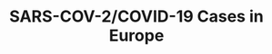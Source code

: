---
title: SARS-COV-2/COVID-19 Cases in Europe
herb_id: covid19_eu_data
contributors:
- github: covid19-eu-zh
  name: covid19-eu-zh
data:
- description: Records of SARS-COV-2 Cases in Switzerland
  fields:
  - description: alpha 2 code of the country (CH)
    name: country
  - description: NUTS 2 (regions) in Switzerland
    name: nuts_2
  - description: number of cases by the specified datetime
    name: cases
  - description: local datetime of the record
    name: datetime
  format: csv
  name: SARS-COV-2/COVID-19 Cases in Switzerland in csv format
  path: dataset/covid-19-ch.csv
  size: null
  updated_at: ''
- description: Records of SARS-COV-2 Cases in Germany
  fields:
  - description: alpha 2 code of the country
    name: country
  - description: NUTS 1 (states) in Germany
    name: nuts_1
  - description: number of cases by the specified datetime
    name: cases
  - description: number of cases per 100k population; DE did not track this in the
      beginning thus missing values are found
    missing:
    - description: not tracked on those dates
      value: ''
    name: cases/100k pop.
  - description: number of deaths; DE did not track this in the beginning thus missing
      values
    missing:
    - description: not tracked on those dates
      value: ''
    name: deaths
  - description: local datetime of the record
    name: datetime
  format: csv
  name: SARS-COV-2/COVID-19 Cases in Germany in csv format
  path: dataset/covid-19-de.csv
  size: null
  updated_at: ''
- description: Records of SARS-COV-2/COVID-19 Cases in Austria
  fields:
  - description: alpha 2 code of the country
    name: country
  - description: NUTS 2 administrative divisions (states) in Austria
    name: nuts_2
  - description: number of cases by the specified datetime
    name: cases
  - description: recovered patients. started tracking on 2020-03-13
    name: recovered
  - description: number of deaths. started tracking on 2020-03-13
    name: deaths
  - description: local datetime of the record
    name: datetime
  format: csv
  name: SARS-COV-2/COVID-19 Cases in AT in csv format
  path: dataset/covid-19-at.csv
  size: null
  updated_at: ''
- description: Records of SARS-COV-2/COVID-19 Cases in Netherland
  fields:
  - description: alpha 2 code of the country
    name: country
  - description: LAU (city) in Netherland
    name: lau
  - description: number of cases by the specified datetime
    name: cases
  - description: population of the city
    name: population
  - description: number of cases per 100k population by the specified datetime
    name: cases/100k pop.
  - description: local date of the record update on the volksgezondheidenzorg website,
      only the date matters
    name: datetime
  format: csv
  name: SARS-COV-2/COVID-19 Cases in NL in csv format
  path: dataset/covid-19-nl.csv
  size: null
  updated_at: ''
- description: Records of SARS-COV-2/COVID-19 Cases in England
  fields:
  - description: alpha 2 code of the country
    name: country
  - description: local authorities in England, city, town, borough, etc.
    name: nuts_3
  - description: number of cases by the specified datetime
    name: cases
  - description: local datetime of the record update on the website
    name: datetime
  format: csv
  name: SARS-COV-2/COVID-19 Cases in England in csv format
  path: dataset/covid-19-england.csv
  size: null
  updated_at: ''
- description: Records of SARS-COV-2/COVID-19 Cases in Scotland
  fields:
  - description: alpha 2 code of the country
    name: country
  - description: local authorities in Scotland, city, town, borough, etc.
    name: nuts_3
  - description: number of cases by the specified datetime
    name: cases
  - description: datetime of the record update on the website
    name: datetime
  format: csv
  name: SARS-COV-2/COVID-19 Cases in Scotland in csv format
  path: dataset/covid-19-scotland.csv
  size: null
  updated_at: ''
- description: Records of SARS-COV-2/COVID-19 Cases in Wales
  fields:
  - description: alpha 2 code of the country
    name: country
  - description: local authorities in Wales
    missing:
    - description: Not yet assigned these cases to local authorities
      value: To be confirmed
    name: nuts_3
  - description: number of cases by the specified datetime
    name: cases
  - description: local datetime of the record update on the website
    name: datetime
  format: csv
  name: SARS-COV-2/COVID-19 Cases in Wales in csv format
  path: dataset/covid-19-wales.csv
  size: null
  updated_at: ''
- description: Records of SARS-COV-2/COVID-19 Cases in Sweden
  fields:
  - description: alpha 2 code of the country
    name: country
  - description: NUTS 3 (counties) in Sweden
    name: nuts_3
  - description: number of cases by the specified datetime
    name: cases
  - description: number of cases per 100k population by the specified datetime
    name: cases/100k pop.
  - description: percent of cases by the specified datetime
    name: percent
  - description: local datetime of the record update on the website
    name: datetime
  format: csv
  name: SARS-COV-2/COVID-19 Cases in SE in csv format
  path: dataset/covid-19-se.csv
  size: null
  updated_at: ''
- description: Records of SARS-COV-2/COVID-19 Cases in FR
  fields:
  - description: alpha 2 code of the country
    name: country
  - description: local provinces or oversea authorities in France, Oversea and Metropolis
      are also added as conditional sum
    name: nuts_2
  - description: number of cases by the specified datetime
    name: cases
  - description: local datetime of the record update on the website
    name: datetime
  format: csv
  name: SARS-COV-2/COVID-19 Cases in FR in csv format
  path: dataset/covid-19-fr.csv
  size: null
  updated_at: ''
- description: Records of SARS-COV-2/COVID-19 Cases in PL
  fields:
  - description: alpha 2 code of the country
    name: country
  - description: NUTS 2 (provinces) in PL or sum as the total
    name: nuts_2
  - description: number of cases by the specified datetime
    name: cases
  - description: number of deaths by the specified datetime
    name: deaths
  - description: local datetime of the record update on the website
    name: datetime
  format: csv
  name: SARS-COV-2/COVID-19 Cases in PL in csv format
  path: dataset/covid-19-pl.csv
  size: null
  updated_at: ''
- description: Records of SARS-COV-2/COVID-19 Cases in CZ
  fields:
  - description: alpha 2 code of the country
    name: country
  - description: NUTS 3 (regions, Kraje) in CZ
    name: nuts_3
  - description: number of cases by the specified datetime
    name: cases
  - description: datetime of the record update on the website
    name: datetime
  format: csv
  name: SARS-COV-2/COVID-19 Cases in CZ in csv format
  path: dataset/covid-19-cz.csv
  size: null
  updated_at: ''
- description: Records of SARS-COV-2/COVID-19 Cases in EU from ECDC
  fields:
  - description: alpha 2 code of the country
    name: country
  - description: number of cases by the specified datetime
    name: cases
  - description: number of deaths by the specified datetime
    name: deaths
  - description: CET datetime of the record update on the website
    name: datetime
  format: csv
  name: SARS-COV-2/COVID-19 Cases From ECDC
  path: dataset/covid-19-ecdc.csv
  size: null
  updated_at: ''
- description: Records of SARS-COV-2/COVID-19 Cases in Italy
  fields:
  - description: alpha 2 code of the country (IT)
    name: country
  - description: NUTS 2 (regions) in IT, corresponds to NUTS 2
    missing:
    - description: unassigned indicates the cases are not allocated to the provinces
      value: unassigned
    name: nuts_2
  - description: NUTS 3 (provinces) in IT, corresponds to NUTS 3
    missing:
    - description: Missing value means the cases are for higher administrative division
        levels
      value: ''
    name: nuts_3
  - description: number of cases by the specified datetime
    name: cases
  - description: local datetime of the record update on the website
    name: datetime
  format: csv
  name: SARS-COV-2/COVID-19 Cases in IT
  path: dataset/covid-19-it.csv
  size: null
  updated_at: ''
- description: Records of SARS-COV-2/COVID-19 Cases in Norway
  fields:
  - description: alpha 2 code of the country (NO)
    name: country
  - description: NUTS 3 (counties) in Norway, corresponds to NUTS 3
    name: nuts_3
  - description: number of cases by the specified datetime
    name: cases
  - description: datetime of the record update on the website
    name: datetime
  format: csv
  name: SARS-COV-2/COVID-19 Cases in NO
  path: dataset/covid-19-no.csv
  size: null
  updated_at: ''
description: SARS-COV-2/COVID-19 Cases in Europe by Country, State, and Date
name: SARS-COV-2/COVID-19 Cases in Europe
references:
- link: https://www.rki.de/DE/Content/InfAZ/N/Neuartiges_Coronavirus/Fallzahlen.html
  name: 'DE: SARS-CoV-2: Fallzahlen in Deutschland, China und weltweit'
- link: https://www.sozialministerium.at/Themen/Gesundheit/Uebertragbare-Krankheiten/Infektionskrankheiten-A-Z/Neuartiges-Coronavirus.html
  name: 'AT: Neuartiges Coronavirus (COVID-19)'
- link: https://www.volksgezondheidenzorg.info/onderwerp/infectieziekten/regionaal-internationaal/coronavirus-covid-19#node-coronavirus-covid-19-meldingen
  name: 'NL: volksgezondheidenzorg.info'
- link: https://www.gov.uk/government/publications/coronavirus-covid-19-number-of-cases-in-england/coronavirus-covid-19-number-of-cases-in-england
  name: 'England: Public Health England'
- link: https://www.gov.scot/coronavirus-covid-19/
  name: 'Scotland: Coronavirus in Scotland - Scottish Government'
- link: https://phw.nhs.wales/news/public-health-wales-statement-on-novel-coronavirus-outbreak/
  name: 'Wales: Public Health Wales statement on Novel Coronavirus (COVID-19) outbreak
    - NHS Wales'
- link: https://www.gov.pl/web/koronawirus/wykaz-zarazen-koronawirusem-sars-cov-2
  name: 'PL: Serwis Rzeczypospolitej Polskiej'
- link: https://onemocneni-aktualne.mzcr.cz/covid-19
  name: "CZ: P\u0159ehled situace v \u010CR: COVID-19"
- link: https://www.ecdc.europa.eu/en/cases-2019-ncov-eueea
  name: 'ECDC: Situation update for the EU/EEA and the UK, as of 19 March 2020'
- link: https://github.com/pcm-dpc/COVID-19
  name: 'IT: pcm-dpc/COVID-19 on GitHub'
- link: https://www.fhi.no/en/id/infectious-diseases/coronavirus/daily-reports/daily-reports-COVID19/
  name: 'NO: Daily reports about coronavirus disease (COVID-19)'
- link: https://github.com/daenuprobst/covid19-cases-switzerland
  name: 'CH: daenuprobst/covid19-cases-switzerland on GitHub'
- link: https://www.santepubliquefrance.fr/maladies-et-traumatismes/maladies-et-infections-respiratoires/infection-a-coronavirus/articles/infection-au-nouveau-coronavirus-sars-cov-2-covid-19-france-et-monde
  name: 'FR: Infection au nouveau Coronavirus (SARS-CoV-2), COVID-19, France et Monde'
- link: https://www.folkhalsomyndigheten.se/smittskydd-beredskap/utbrott/aktuella-utbrott/covid-19/aktuellt-epidemiologiskt-lage/
  name: 'SE: Antal fall av covid-19 - folkhalsomyndigheten'
repository: covid19-eu-zh/covid19-eu-data
tags:
- Health

---